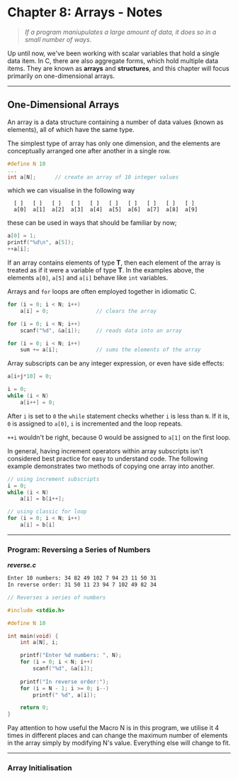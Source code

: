 # Chapter 8: Arrays - Notes

> *If a program maniupulates a large amount of data, it does so in a small number of ways*.

Up until now, we've been working with scalar variables that hold a single data item. In C, there are also aggregate forms, which hold multiple data items. They are known as **arrays** and **structures**, and this chapter will focus primarily on one-dimensional arrays.

***

## One-Dimensional Arrays

An array is a data structure containing a number of data values (known as elements), all of which have the same type.

The simplest type of array has only one dimension, and the elements are conceptually arranged one after another in a single row.

```C
#define N 10
...
int a[N];      // create an array of 10 integer values
```

which we can visualise in the following way

```
  [ ]   [ ]   [ ]   [ ]   [ ]   [ ]   [ ]   [ ]   [ ]   [ ] 
  a[0]  a[1]  a[2]  a[3]  a[4]  a[5]  a[6]  a[7]  a[8]  a[9]
```

these can be used in ways that should be familiar by now;

```C
a[0] = 1;
printf("%d\n", a[5]);
++a[i];
```

If an array contains elements of type **T**, then each element of the array is treated as if it were a variable of type **T**. In the examples above, the elements `a[0]`, `a[5]` and `a[i]` behave like `int` variables.

Arrays and `for` loops are often employed together in idiomatic C. 

```C
for (i = 0; i < N; i++)
    a[i] = 0;               // clears the array

for (i = 0; i < N; i++)
    scanf("%d", &a[i]);     // reads data into an array

for (i = 0; i < N; i++)
    sum += a[i];            // sums the elements of the array
```

Array subscripts can be any integer expression, or even have side effects:

```C
a[i+j*10] = 0;

i = 0;
while (i < N)
    a[i++] = 0;
```

After `i` is set to `0` the `while` statement checks whether `i` is less than `N`. If it is, `0` is assigned to `a[0]`, `i` is incremented and the loop repeats. 

`++i` wouldn't be right, because 0 would be assigned to `a[1]` on the first loop.

In general, having increment operators within array subscripts isn't considered best practice for easy to understand code. The following example demonstrates two methods of copying one array into another.

```C
// using increment subscripts
i = 0;
while (i < N)
    a[i] = b[i++];

// using classic for loop
for (i = 0; i < N; i++)
    a[i] = b[i]
```

***

### Program: Reversing a Series of Numbers

***reverse.c***

```txt
Enter 10 numbers: 34 82 49 102 7 94 23 11 50 31
In reverse order: 31 50 11 23 94 7 102 49 82 34
```

```C
// Reverses a series of numbers

#include <stdio.h>

#define N 10

int main(void) {
    int a[N], i;

    printf("Enter %d numbers: ", N);
    for (i = 0; i < N; i++)
        scanf("%d", &a[i]);
    
    printf("In reverse order:");
    for (i = N - 1; i >= 0; i--)
        printf(" %d", a[i]);

    return 0;
}
```

Pay attention to how useful the Macro N is in this program, we utilise it 4 times in different places and can change the maximum number of elements in the array simply by modifying N's value. Everything else will change to fit.

***

### Array Initialisation


